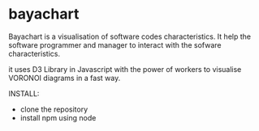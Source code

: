 # bayachart

Bayachart is a visualisation of software codes characteristics. It help the software programmer and manager to interact with 
the sofware characteristics.

it uses D3 Library in Javascript with the power of workers to visualise VORONOI diagrams in a fast way.


INSTALL:
- clone the repository
- install npm using node
